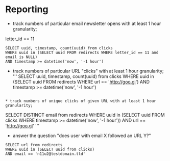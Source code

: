 # Reporting 

* track numbers of particular email newsletter opens with at least 1 hour granularity;

letter_id == 11
```
SELECT uuid, timestamp, count(uuid) from clicks
WHERE uuid in (SELECT uuid FROM redirects WHERE letter_id == 11 and email is NULL)
AND timestamp >= datetime('now', '-1 hour')
```

* track numbers of particular URL "clicks" with at least 1 hour granularity;
'''
SELECT uuid, timestamp, count(uuid) from clicks
WHERE uuid in (SELECT uuid FROM redirects WHERE url == 'http://goo.gl')
AND timestamp >= datetime('now', '-1 hour')
```

* track numbers of unique clicks of given URL with at least 1 hour granularity;
```
SELECT DISTINCT email from redirects
WHERE uuid in (SELECT uuid FROM clicks WHERE timestamp >= datetime('now', '-1 hour'))
AND url == 'http://goo.gl'
'''

* answer the question "does user with email X followed an URL Y?"
```
SELECT url from redirects
WHERE uuid in (SELECT uuid from clicks)
AND email == 'n11u2@testdomain.tld'
```
